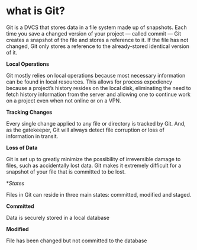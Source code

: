 # what is Git?

Git is a DVCS that stores data in a file system made up of snapshots. 
Each time you save a changed version of your project — called commit — Git creates a snapshot of the file and stores a reference to it. 
If the file has not changed, Git only stores a reference to the already-stored identical version of it.

**Local Operations** 

Git mostly relies on local operations because most necessary information can be found in local resources. 
This allows for process expediency because a project’s history resides on the local disk, eliminating the need to fetch history information from the server
and allowing one to continue work on a project even when not online or on a VPN.

**Tracking Changes**

Every single change applied to any file or directory is tracked by Git. And, as the gatekeeper, Git will always detect file corruption or loss of information in transit.

**Loss of Data**

Git is set up to greatly minimize the possibility of irreversible damage to files, such as accidentally lost data. Git makes it extremely difficult for a snapshot of your file that is committed to be lost.

**States*

Files in Git can reside in three main states: committed, modified and staged.

**Committed**

Data is securely stored in a local database

**Modified**

File has been changed but not committed to the database
